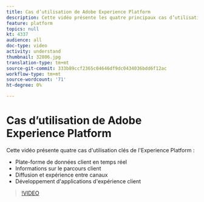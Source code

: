 ```yaml
---
title: Cas d’utilisation de Adobe Experience Platform
description: Cette vidéo présente les quatre principaux cas d’utilisation de Adobe Experience Platform&amp ; mdash ; plate-forme de données client en temps réel, informations sur le parcours client, expérience de diffusion et de canal croisé, et développement d’applications d’expérience client.
feature: platform
topics: null
kt: 4337
audience: all
doc-type: video
activity: understand
thumbnail: 32806.jpg
translation-type: tm+mt
source-git-commit: 333b89ccf2365c04646df9dc0434036bdd6f12ac
workflow-type: tm+mt
source-wordcount: '71'
ht-degree: 0%

---
```



# Cas d’utilisation de Adobe Experience Platform

Cette vidéo présente quatre cas d&#39;utilisation clés de l&#39;Experience Platform :

* Plate-forme de données client en temps réel
* Informations sur le parcours client
* Diffusion et expérience entre canaux
* Développement d&#39;applications d&#39;expérience client

>[!VIDEO](https://video.tv.adobe.com/v/32806?quality=12&learn=on)